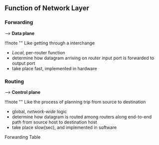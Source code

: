 ## Function of Network Layer

### Forwarding  

--> **Data plane**

!!!note ""
    Like getting through a interchange 

* *Local*, per-router function
* determine how datagram arriving on router input port is forwarded to output port
* take place fast, implemented in hardware

### Routing 

--> **Control plane**

!!!note ""
    Like the process of planning trip from source to destination

* global, *network-wide* logic
* determine how datagram is routed among routers along end-to-end path from source host to destination host
* take place slow(sec), and implemented in software

Forwarding Table